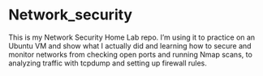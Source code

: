 # Network_security



This is my Network Security Home Lab repo. I’m using it to practice on an Ubuntu VM and show what I actually did and learning how to secure and monitor networks from checking open ports and running Nmap scans, to analyzing traffic with tcpdump and setting up firewall rules.  
